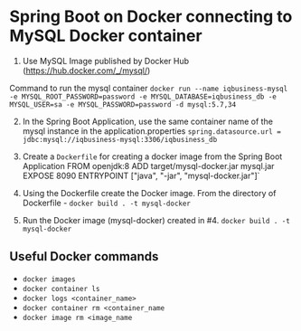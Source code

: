 # Spring Boot on Docker connecting to MySQL Docker container

1. Use MySQL Image published by Docker Hub (https://hub.docker.com/_/mysql/)

Command to run the mysql container
`docker run --name iqbusiness-mysql -e MYSQL_ROOT_PASSWORD=password -e MYSQL_DATABASE=iqbusiness_db -e MYSQL_USER=sa -e MYSQL_PASSWORD=password -d mysql:5.7,34`

2. In the Spring Boot Application, use the same container name of the mysql instance in the application.properties
`spring.datasource.url = jdbc:mysql://iqbusiness-mysql:3306/iqbusiness_db`

3. Create a `Dockerfile` for creating a docker image from the Spring Boot Application
FROM openjdk:8
ADD target/mysql-docker.jar mysql.jar
EXPOSE 8090
ENTRYPOINT ["java", "-jar", "mysql-docker.jar"]`

4. Using the Dockerfile create the Docker image.
From the directory of Dockerfile - `docker build . -t mysql-docker`

5. Run the Docker image (mysql-docker) created in #4.
`docker build . -t mysql-docker`

## Useful Docker commands
- `docker images`
- `docker container ls`
- `docker logs <container_name>`
- `docker container rm <container_name`
- `docker image rm <image_name`
